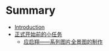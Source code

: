 # Summary

* [Introduction](README.md)
* [正式开始前的小任务](chapter1.md)
  * [应启翔——系列图片全景图的制作](chapter1/ying-qi-xiang.md)

